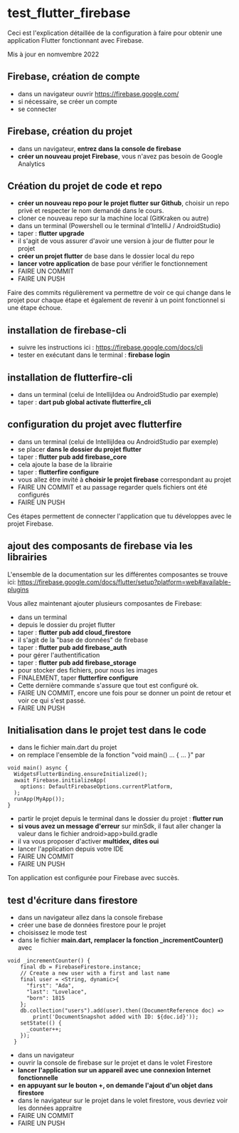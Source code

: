 # test_flutter_firebase

Ceci est l'explication détaillée de la configuration à faire pour
obtenir une application Flutter fonctionnant avec Firebase.

Mis à jour en nomvembre 2022

## Firebase, création de compte

- dans un navigateur ouvrir https://firebase.google.com/
- si nécessaire, se créer un compte
- se connecter

## Firebase, création du projet

- dans un navigateur, **entrez dans la console de firebase**
- **créer un nouveau projet Firebase**, vous n'avez pas besoin de Google Analytics 

## Création du projet de code et repo

- **créer un nouveau repo pour le projet flutter sur Github**, choisir un repo privé et respecter le nom demandé dans le cours.
- cloner ce nouveau repo sur la machine local (GitKraken ou autre)
- dans un terminal (Powershell ou le terminal d'IntelliJ / AndroidStudio)
- taper : **flutter upgrade**
- il s'agit de vous assurer d'avoir une version à jour de flutter pour le projet
- **créer un projet flutter** de base dans le dossier local du repo
- **lancer votre application** de base pour vérifier le fonctionnement
- FAIRE UN COMMIT
- FAIRE UN PUSH

Faire des commits régulièrement va permettre de voir ce qui change dans le projet 
pour chaque étape et également de revenir à un point fonctionnel si une étape échoue.

## installation de **firebase-cli**

- suivre les instructions ici : https://firebase.google.com/docs/cli
- tester en exécutant dans le terminal : **firebase login**

## installation de flutterfire-cli

- dans un terminal (celui de IntellijIdea ou AndroidStudio par exemple)
- taper : **dart pub global activate flutterfire_cli**

## configuration du projet avec flutterfire

- dans un terminal (celui de IntellijIdea ou AndroidStudio par exemple)
- se placer **dans le dossier du projet flutter**
- taper : **flutter pub add firebase_core**
- cela ajoute la base de la librairie
- taper : **flutterfire configure**
- vous allez être invité à **choisir le projet firebase** correspondant au projet
- FAIRE UN COMMIT et au passage regarder quels fichiers ont été configurés
- FAIRE UN PUSH

Ces étapes permettent de connecter l'application que tu développes avec le projet Firebase.

## **ajout des composants** de firebase via les librairies

L'ensemble de la documentation sur les différentes composantes se trouve ici:
https://firebase.google.com/docs/flutter/setup?platform=web#available-plugins


Vous allez maintenant ajouter plusieurs composantes de Firebase:
- dans un terminal
- depuis le dossier du projet flutter
- taper : **flutter pub add cloud_firestore**
- il s'agit de la "base de données" de firebase
- taper : **flutter pub add firebase_auth**
- pour gérer l'authentification
- taper : **flutter pub add firebase_storage**
- pour stocker des fichiers, pour nous les images
- FINALEMENT, taper **flutterfire configure**
- Cette dernière commande s'assure que tout est configuré ok.
- FAIRE UN COMMIT, encore une fois pour se donner un point de retour et voir ce qui s'est passé.
- FAIRE UN PUSH

## **Initialisation dans le projet** test dans le code

- dans le fichier main.dart du projet
- on remplace l'ensemble de la fonction "void main() ... { ... }" par

```
void main() async {
  WidgetsFlutterBinding.ensureInitialized();
  await Firebase.initializeApp(
    options: DefaultFirebaseOptions.currentPlatform,
  );
  runApp(MyApp());
}
```

- partir le projet depuis le terminal dans le dossier du projet : **flutter run**
- **si vous avez un message d'erreur** sur minSdk, il faut aller changer la valeur dans le fichier android>app>build.gradle
- il va vous proposer d'activer **multidex, dites oui**
- lancer l'application depuis votre IDE
- FAIRE UN COMMIT
- FAIRE UN PUSH

Ton application est configurée pour Firebase avec succès.

## test d'écriture dans firestore
- dans un navigateur allez dans la console firebase
- créer une base de données firestore pour le projet
- choisissez le mode test
- dans le fichier **main.dart, remplacer la fonction _incrementCounter()** avec
```
void _incrementCounter() {
    final db = FirebaseFirestore.instance;
    // Create a new user with a first and last name
    final user = <String, dynamic>{
      "first": "Ada",
      "last": "Lovelace",
      "born": 1815
    };
    db.collection("users").add(user).then((DocumentReference doc) =>
        print('DocumentSnapshot added with ID: ${doc.id}'));
    setState(() {
      _counter++;
    });
  }
```
- dans un navigateur
- ouvrir la console de firebase sur le projet et dans le volet Firestore
- **lancer l'application sur un appareil avec une connexion Internet fonctionnelle**
- **en appuyant sur le bouton +, on demande l'ajout d'un objet dans firestore**
- dans le navigateur sur le projet dans le volet firestore, vous devriez voir les données appraitre
- FAIRE UN COMMIT
- FAIRE UN PUSH

